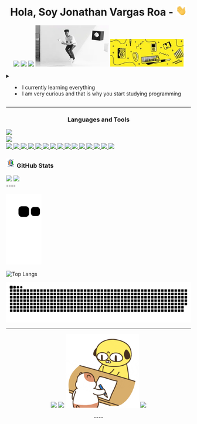 
<h1 align="center">Hola, Soy Jonathan Vargas Roa - <img src="./src/wave.gif" width="30px"></h1>



<p align="center">

<img src= 'https://media.giphy.com/media/3oFzmkNclul1fpMSC4/giphy.gif' width= '200'/>
<img src= 'https://media.giphy.com/media/PQVRjWcnWOD6fYIMKP/giphy.gif' width='200'/> 
<img src= 'https://media.giphy.com/media/L61RmkXYSR92N4RuJR/giphy.gif' width='200'/>
<img src="./src/200w.webp" width= '200'/>
<img src="./src/100.webp" width= '200'/>

<p align="center">

<details>
 Acerca de Mi
 
 <summary>
 
 - I currently learning everything
- I am very curious and that is why you start studying programming
 
 <summary>
</details>

---
<h3 align="center"> Languages and Tools</h3>

<a href="" target="_blank"> <img src="https://img.shields.io/badge/OS-Linux-informational?style=flat&logo=linux&logoColor=white&color=2bbc8a"/> </a>                                                                                                                                
<a href="" target="_blank"> <img src="https://img.shields.io/badge/OS-MacOS-informational?style=flat&logo=macos&logoColor=white&color=2bbc8a"/> </a>        
<a href="" target="_blank"> <img src="https://img.shields.io/badge/OS-Windows-informational?style=flat&logo=windows&logoColor=white&color=2bbc8a"/> </a>
<a href="" target="_blank"> <img src="https://img.shields.io/badge/Code-Python-informational?style=flat&logo=python&logoColor=white&color=2bbc8a"/> </a>
<a href="" target="_blank"> <img src="https://img.shields.io/badge/Code-JavaScript-informational?style=flat&logo=javascript&logoColor=white&color=2bbc8a"/> </a>
<a href="" target="_blank"> <img src="https://img.shields.io/badge/Code-C-informational?style=flat&logo=c&logoColor=white&color=2bbc8a"/> </a>
<a href="" target="_blank"> <img src="https://img.shields.io/badge/Code-C++-informational?style=flat&logo=c++&logoColor=white&color=2bbc8a"/> </a>
<a href="" target="_blank"> <img src="https://img.shields.io/badge/Code-R-informational?style=flat&logo=r&logoColor=white&color=2bbc8a"/> </a>
<a href="" target="_blank"> <img src="https://img.shields.io/badge/Code-Make-informational?style=flat&logo=cmake&logoColor=white&color=2bbc8a"/> </a>
<a href="" target="_blank"> <img src="https://img.shields.io/badge/Code-HTML5-informational?style=flat&logo=html5&logoColor=white&color=2bbc8a"/> </a>
<a href="" target="_blank"> <img src="https://img.shields.io/badge/Code-Vim-informational?style=flat&logo=vim&logoColor=white&color=2bbc8a"/> </a>
<a href="" target="_blank"> <img src="https://img.shields.io/badge/Code-Markdown-informational?style=flat&logo=markdown&logoColor=white&color=2bbc8a"/>     </a>
<a href="" target="_blank"> <img src="https://img.shields.io/badge/Shell-Bash-informational?style=flat&logo=gnu-bash&logoColor=white&color=2bbc8a"/> </a>
<a href="" target="_blank"> <img src="https://img.shields.io/badge/Tools-Docker-informational?style=flat&logo=docker&logoColor=white&color=2bbc8a"/> </a>
<a href="" target="_blank"> <img src="https://img.shields.io/badge/Tools-Git-informational?style=flat&logo=git&logoColor=white&color=2bbc8a"/> </a>
<a href="" target="_blank"> <img src="https://img.shields.io/badge/Tools-GitHub-informational?style=flat&logo=github&logoColor=white&color=2bbc8a"/> </a>
<a href="" target="_blank"> <img src="https://img.shields.io/badge/Tools-GitLab-informational?style=flat&logo=gitlab&logoColor=white&color=2bbc8a"/> </a>


<h3 align="left"><img src="./src/estadistica2.gif" width="25px" height="25px"> GitHub Stats</h3>

<div>
  
  <img height="180em" src="https://github-readme-stats.vercel.app/api?username=JonathanVargasRoa&show_icons=true&theme=radical&include_all_commits=true&count_private=true"/>
  <img height="180em" src="https://github-readme-stats.vercel.app/api/top-langs/?username=JonathanVargasRoa&layout=compact&langs_count=7&theme=radical"/>
</div>
----

![Snake animation](https://github.com/mctechnology17/mctechnology17/blob/output/github-contribution-grid-snake.svg)

 ![Top Langs](https://github-readme-streak-stats.herokuapp.com/?user=JonathanVargasRoa&theme=blueberry)
 
<p align="center">
  <img  src="https://raw.githubusercontent.com/Elanza-48/Elanza-48/main/resources/img/github-contribution-grid-snake.svg"
    alt="example" />
<p align="center">

----
 <p align="center">
<img src= 'https://media.giphy.com/media/xT1R9ZORSvL6jtqOeQ/giphy.gif' width='200'/>
<img src= 'https://media.giphy.com/media/PRgs2sn03T1xpCSWKe/giphy.gif' width='200'/> 
<img src='./src/1.gif' width='200'/> 
  <img src= 'https://giphy.com/gifs/newspaper-baboon-office-monkey-3o85xC73J7y0c9wJWM' width='200'/>
<p align="center">
----                  


